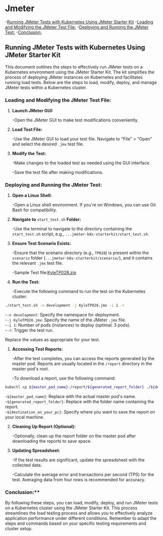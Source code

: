# Jmeter

-[Running JMeter Tests with Kubernetes Using JMeter Starter Kit](#running-jmeter-tests-with-kubernetes-using-jmeter-starter-kit)
-[Loading and Modifying the JMeter Test File:](#loading-and-modifying-the-jmeter-test-file)
-[Deploying and Running the JMeter Test:](#deploying-and-running-the-jmeter-test)
-[Conclusion:](#conclusion)

## Running JMeter Tests with Kubernetes Using JMeter Starter Kit

This document outlines the steps to effectively run JMeter tests on a Kubernetes environment using the JMeter Starter Kit. The kit simplifies the process of deploying JMeter instances on Kubernetes and facilitates running load tests. Below are the steps to load, modify, deploy, and manage JMeter tests within a Kubernetes cluster.

### Loading and Modifying the JMeter Test File:

1. **Launch JMeter GUI:**

    -Open the JMeter GUI to make test modifications conveniently.

2. **Load Test File:**

    -Use the JMeter GUI to load your test file. Navigate to "File" > "Open" and select the desired `.jmx` test file.

3. **Modify the Test:**

    -Make changes to the loaded test as needed using the GUI interface.

    -Save the test file after making modifications.

### Deploying and Running the JMeter Test:

1. **Open a Linux Shell:**

    -Open a Linux shell environment. If you're on Windows, you can use Git Bash for compatibility.

2. **Navigate to** `start_test.sh` **Folder:**

    -Use the terminal to navigate to the directory containing the `start_test.sh` script, e.g., `...jmeter-k8s-starterkit/start_test.sh`.

3. **Ensure Test Scenario Exists:**

    -Ensure that the scenario directory (e.g., `TP028`) is present within the `scenario` folder (`...jmeter-k8s-starterkit/scenario/`), and it contains the relevant `.jmx` test file.

    -Sample Test file:[KyleTP028.zip](/Images/KyleTP028.zip)

4. **Run the Test:**

    -Execute the following command to run the test on the Kubernetes cluster:

```bash
./start_test.sh -n development -j KyleTP028.jmx -i 1 -r
```

-`-n development`: Specify the namespace for deployment.  
-`-j KyleTP028.jmx`: Specify the name of the JMeter `.jmx` file.  
-`-i 1`: Number of pods (instances) to deploy (optimal: 3 pods).  
-`-r`: Trigger the test run.  

Replace the values as appropriate for your test.

1. **Accessing Test Reports:**

    -After the test completes, you can access the reports generated by the master pod. Reports are usually located in the `/report` directory in the master pod's root.

    -To download a report, use the following command:

```bash
kubectl cp ${master_pod_name}:/report/${generated_report_folder} ./${destination_on_your_pc} -c jmmaster
```

-`${master_pod_name}`: Replace with the actual master pod's name.  
-`${generated_report_folder}`: Replace with the folder name containing the report.  
-`${destination_on_your_pc}`: Specify where you want to save the report on your local machine.

2. **Cleaning Up Report (Optional):**

    -Optionally, clean up the report folder on the master pod after downloading the reports to save space.

3. **Updating Spreadsheet:**

    -If the test results are significant, update the spreadsheet with the collected data.

    -Calculate the average error and transactions per second (TPS) for the test. Averaging data from four rows is recommended for accuracy.

### Conclusion:**

By following these steps, you can load, modify, deploy, and run JMeter tests on a Kubernetes cluster using the JMeter Starter Kit. This process streamlines the load testing process and allows you to effectively analyze application performance under different conditions. Remember to adapt the steps and commands based on your specific testing requirements and cluster setup.
